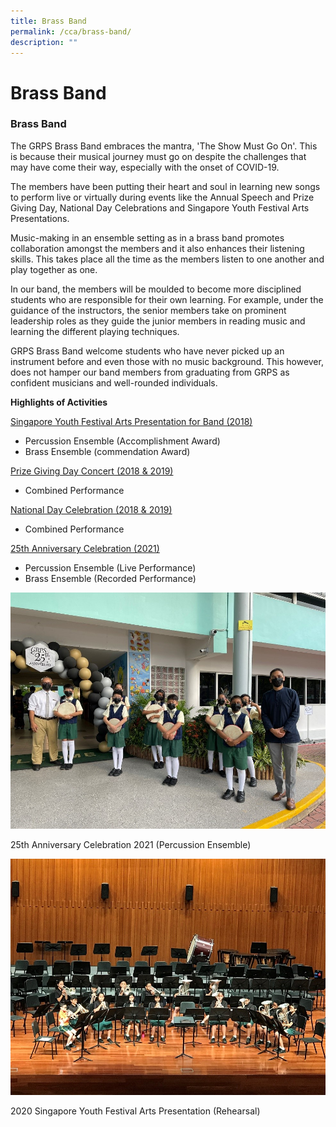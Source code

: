 ```yaml
---
title: Brass Band
permalink: /cca/brass-band/
description: ""
---
```

# Brass Band
### Brass Band

The GRPS Brass Band embraces the mantra, 'The Show Must Go On'. This is because their musical journey must go on despite the challenges that may have come their way, especially with the onset of COVID-19.  

The members have been putting their heart and soul in learning new songs to perform live or virtually during events like the Annual Speech and Prize Giving Day, National Day Celebrations and Singapore Youth Festival Arts Presentations.

Music-making in an ensemble setting as in a brass band promotes collaboration amongst the members and it also enhances their listening skills. This takes place all the time as the members listen to one another and play together as one.

In our band, the members will be moulded to become more disciplined students who are responsible for their own learning. For example, under the guidance of the instructors, the senior members take on prominent leadership roles as they guide the junior members in reading music and learning the different playing techniques.

GRPS Brass Band welcome students who have never picked up an instrument before and even those with no music background. This however, does not hamper our band members from graduating from GRPS as confident musicians and well-rounded individuals.

**Highlights of Activities**

<u>Singapore Youth Festival Arts Presentation for Band (2018)</u> 

*   Percussion Ensemble (Accomplishment Award)
*   Brass Ensemble (commendation Award)

<u>Prize Giving Day Concert (2018 & 2019)  </u> 

*   Combined Performance

<u>National Day Celebration (2018 & 2019) </u>  

*   Combined Performance

<u>25th Anniversary Celebration (2021)</u> 

*   Percussion Ensemble (Live Performance)
*   Brass Ensemble (Recorded Performance)

![](/images/Departments/PE,%20CCA%20and%20Aesthetics/Cca/Brass%20Band/Brass1.jpg)

25th Anniversary Celebration 2021 (Percussion Ensemble)

![](/images/Departments/PE,%20CCA%20and%20Aesthetics/Cca/Brass%20Band/Brass2.jpg)

2020 Singapore Youth Festival Arts Presentation (Rehearsal)